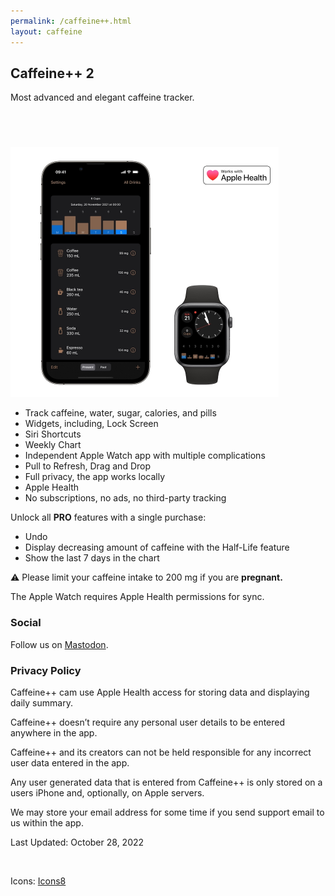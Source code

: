 ```yaml
---
permalink: /caffeine++.html
layout: caffeine
---
```


<h2 class="appName">Caffeine++ 2</h2>
<p class="hero">Most advanced and elegant caffeine tracker.</p>

<a href="https://apps.apple.com/app/caffeine/id1594448346" style="display:inline-block;overflow:hidden;background:url(https://linkmaker.itunes.apple.com/images/badges/en-us/badge_appstore-lrg.svg) no-repeat;width:165px;height:40px;" class="badge"></a>

<img src="/images/promo-caffeine2.jpg" alt="iPhone 13 and Apple Watch showing Caffeine++ with a weekly chart" style="width: 429px; height: 400px;">


- Track caffeine, water, sugar, calories, and pills
- Widgets, including, Lock Screen
- Siri Shortcuts
- Weekly Chart
- Independent Apple Watch app with multiple complications
- Pull to Refresh, Drag and Drop
- Full privacy, the app works locally
- Apple Health
- No subscriptions, no ads, no third-party tracking

Unlock all **PRO** features with a single purchase:
- Undo
- Display decreasing amount of caffeine with the Half-Life feature
- Show the last 7 days in the chart

⚠️ Please limit your caffeine intake to 200 mg if you are **pregnant.**

The Apple Watch requires Apple Health permissions for sync.

<h3>Social</h3>

Follow us on <a rel="me" href="https://mastodonapp.uk/@caffeine">Mastodon</a>.

<h3 id="policy">Privacy Policy</h3>
<p>
Caffeine++ cam use Apple Health access for 
storing data and displaying daily summary. 
</p>
<p>
Caffeine++ doesn’t require any personal user details to be entered anywhere in the app.
</p> 
<p>
Caffeine++ and its creators can not be held responsible for any 
incorrect user data entered in the app.
</p>
<p>
Any user generated data that is entered from Caffeine++ is 
only stored on a users iPhone and, optionally, on Apple servers.
</p>
<p>
We may store your email address for some time if you send 
support email to us within the app.
</p>
<p>
Last Updated: October 28, 2022
</p>

<br>

<p>Icons: <a href="http://icons8.com">Icons8</a></p>
